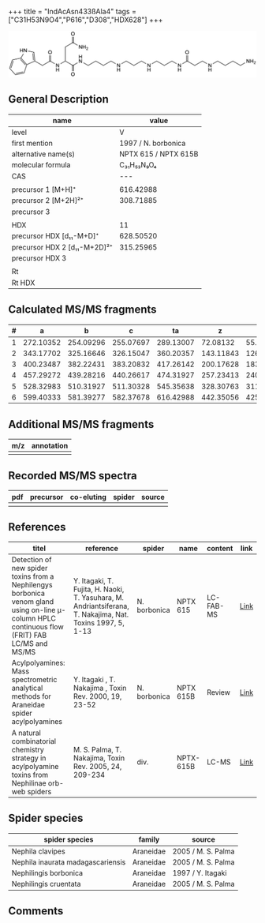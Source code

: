 +++
title = "IndAcAsn433ßAla4"
tags = ["C31H53N9O4","P616","D308","HDX628"]
+++

![](/img/IndAcAsn433bAla4.png)

## General Description

| name                         | value                |
|------------------------------|----------------------|
| level                        | V                    |
| first mention                | 1997 / N. borbonica  |
| alternative name(s)          | NPTX 615 / NPTX 615B |
| molecular formula            | C₃₁H₅₃N₉O₄           |
| CAS                          | ---                  |
|                              |                      |
| precursor 1 [M+H]⁺           | 616.42988            |
| precursor 2 [M+2H]²⁺         | 308.71885            |
| precursor 3                  |                      |
|                              |                      |
| HDX                          | 11                   |
| precursor HDX   [d₁₁-M+D]⁺   | 628.50520            |
| precursor HDX 2 [d₁₁-M+2D]²⁺ | 315.25965            |
| precursor HDX 3              |                      |
|                              |                      |
| Rt                           |                      |
| Rt HDX                       |                      |

## Calculated MS/MS fragments

| # | a         | b         | c         | ta        | z         | y         | tz        |
|---|-----------|-----------|-----------|-----------|-----------|-----------|-----------|
| 1 | 272.10352 | 254.09296 | 255.07697 | 289.13007 | 72.08132  | 55.05477  | 89.10787  |
| 2 | 343.17702 | 325.16646 | 326.15047 | 360.20357 | 143.11843 | 126.09188 | 160.14498 |
| 3 | 400.23487 | 382.22431 | 383.20832 | 417.26142 | 200.17628 | 183.14973 | 217.20283 |
| 4 | 457.29272 | 439.28216 | 440.26617 | 474.31927 | 257.23413 | 240.20758 | 274.26068 |
| 5 | 528.32983 | 510.31927 | 511.30328 | 545.35638 | 328.30763 | 311.28108 | 345.33418 |
| 6 | 599.40333 | 581.39277 | 582.37678 | 616.42988 | 442.35056 | 425.32401 | 459.37711 |

## Additional MS/MS fragments

| m/z       | annotation |
|-----------|------------|
|           |            |

## Recorded MS/MS spectra

| pdf | precursor | co-eluting | spider    | source                              |
|-----|-----------|------------|-----------|-------------------------------------|
|     |           |            |           |                                     |

## References

| titel                                                                                                                                          | reference                                                                                                 | spider       | name      | content   | link                                                                                                              |
|------------------------------------------------------------------------------------------------------------------------------------------------|-----------------------------------------------------------------------------------------------------------|--------------|-----------|-----------|-------------------------------------------------------------------------------------------------------------------|
| Detection of new spider toxins from a Nephilengys borbonica venom gland using on-line µ-column HPLC continuous flow (FRIT) FAB LC/MS and MS/MS | Y. Itagaki, T. Fujita, H. Naoki, T. Yasuhara, M. Andriantsiferana, T. Nakajima, Nat. Toxins 1997, 5, 1-13 | N. borbonica | NPTX 615  | LC-FAB-MS | [Link](https://onlinelibrary.wiley.com/doi/abs/10.1002/%28SICI%29%281997%295%3A1%3C1%3A%3AAID-NT1%3E3.0.CO%3B2-8) |
| Acylpolyamines: Mass spectrometric analytical methods for Araneidae spider acylpolyamines                                                      | Y. Itagaki , T. Nakajima , Toxin Rev. 2000, 19, 23-52                                                     | N. borbonica | NPTX 615B | Review    | [Link](https://www.tandfonline.com/doi/abs/10.1081/TXR-100100314)                                                 |
| A natural combinatorial chemistry strategy in acylpolyamine toxins from Nephilinae orb-web spiders                                             | M. S. Palma, T. Nakajima, Toxin Rev. 2005, 24, 209-234                                                    | div.         | NPTX-615B | LC-MS     | [Link](https://www.tandfonline.com/doi/abs/10.1081/TXR-200057857)                                                 |  

## Spider species

| spider species                    | family    | source             |
|-----------------------------------|-----------|--------------------|
| Nephila clavipes                  | Araneidae | 2005 / M. S. Palma |
| Nephila inaurata madagascariensis | Araneidae | 2005 / M. S. Palma |
| Nephilingis borbonica             | Araneidae | 1997 / Y. Itagaki  |
| Nephilingis cruentata             | Araneidae | 2005 / M. S. Palma |


## Comments